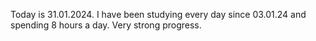 Today is 31.01.2024. I have been studying every day since 03.01.24 and spending 8 hours a day. Very strong progress.

